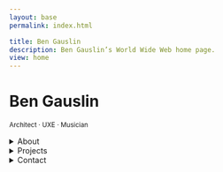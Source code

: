 ```yaml
---
layout: base
permalink: index.html

title: Ben Gauslin
description: Ben Gauslin’s World Wide Web home page.
view: home
---
```

# Ben Gauslin

<small>Architect · UXE · Musician</small>

<fancy-details>
  <details>
    <summary>About</summary>

    Hello, I’m a former Chicago architect and ex-Google engineer who currently lives in New Orleans.
    
    When I’m not renovating my 140-year old house in the Vieux Carré, I spend quality time with friends, family, and the electric bass.

  </details>
</fancy-details>

<fancy-details>
  <details>
    <summary>Projects</summary>

    A selection of apps I made with Web Components, vanilla JavaScript, and browser APIs alongside a few of my architecture and music projects.

    {% include 'projects.njk' %}

  </details>
</fancy-details>

<fancy-details>
  <details>
    <summary>Contact</summary>

    You can reach me via email, text, or voicemail:

    {% include 'contact.njk' %}

  </details>
</fancy-details>

<script>
  {% include 'FancyDetails.js' %}
</script>